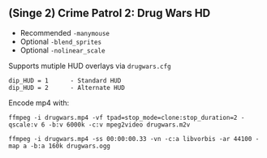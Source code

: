 ## (Singe 2) Crime Patrol 2: Drug Wars HD

* Recommended `-manymouse`
* Optional `-blend_sprites`
* Optional `-nolinear_scale`

Supports mutiple HUD overlays via `drugwars.cfg`

    dip_HUD = 1      - Standard HUD
    dip_HUD = 2      - Alternate HUD


Encode mp4 with:

    ffmpeg -i drugwars.mp4 -vf tpad=stop_mode=clone:stop_duration=2 -qscale:v 6 -b:v 6000k -c:v mpeg2video drugwars.m2v

    ffmpeg -i drugwars.mp4 -ss 00:00:00.33 -vn -c:a libvorbis -ar 44100 -map a -b:a 160k drugwars.ogg
